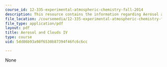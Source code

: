 ```yaml
---
course_id: 12-335-experimental-atmospheric-chemistry-fall-2014
description: This resource contains the information regarding Aerosol and Clouds IV.
file_location: /coursemedia/12-335-experimental-atmospheric-chemistry-fall-2014/5dd86b93a98f6530b87394f46fc6c6cc_MIT12_335F14_Lecture3_4.pdf
file_type: application/pdf
layout: pdf
title: Aerosol and Clouds IV
type: course
uid: 5dd86b93a98f6530b87394f46fc6c6cc

---
```

None